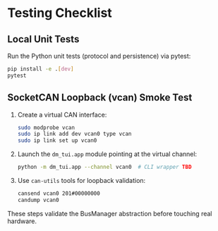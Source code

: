 # Testing Checklist

## Local Unit Tests
Run the Python unit tests (protocol and persistence) via pytest:

```bash
pip install -e .[dev]
pytest
```

## SocketCAN Loopback (vcan) Smoke Test
1. Create a virtual CAN interface:
   ```bash
   sudo modprobe vcan
   sudo ip link add dev vcan0 type vcan
   sudo ip link set up vcan0
   ```
2. Launch the `dm_tui.app` module pointing at the virtual channel:
   ```bash
   python -m dm_tui.app --channel vcan0  # CLI wrapper TBD
   ```
3. Use `can-utils` tools for loopback validation:
   ```bash
   cansend vcan0 201#00000000
   candump vcan0
   ```

These steps validate the BusManager abstraction before touching real hardware.
